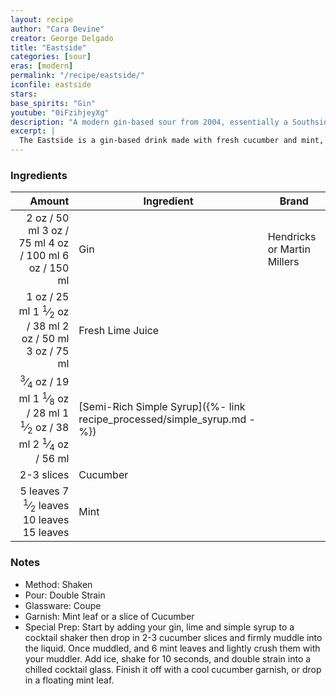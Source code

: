 ```yaml
---
layout: recipe
author: "Cara Devine"
creator: George Delgado
title: "Eastside"
categories: [sour]
eras: [modern]
permalink: "/recipe/eastside/"
iconfile: eastside
stars:
base_spirits: "Gin"
youtube: "0iFzihjeyXg"
description: "A modern gin-based sour from 2004, essentially a Southside with the addition of fresh cucumber."
excerpt: |
  The Eastside is a gin-based drink made with fresh cucumber and mint, lime juice, and simple syrup, created by George Delgado in 2004 in New York City.
---
```


### Ingredients

|     Amount | Ingredient                                                    | Brand                       |
| ---------: | ------------------------------------------------------------- | --------------------------- |
|       <span class="onex active">2 oz  / 50 ml</span> <span class="onehalfx">3 oz  / 75 ml</span> <span class="twox">4 oz  / 100 ml</span> <span class="threex">6 oz  / 150 ml</span>| Gin                                                           | Hendricks or Martin Millers |
|       <span class="onex active">1 oz  / 25 ml</span> <span class="onehalfx">1 <sup>1</sup>&frasl;<sub>2</sub> oz  / 38 ml</span> <span class="twox">2 oz  / 50 ml</span> <span class="threex">3 oz  / 75 ml</span>| Fresh Lime Juice                                              |                             |
|    <span class="onex active"> <sup>3</sup>&frasl;<sub>4</sub> oz  / 19 ml</span> <span class="onehalfx">1 <sup>1</sup>&frasl;<sub>8</sub> oz  / 28 ml</span> <span class="twox">1 <sup>1</sup>&frasl;<sub>2</sub> oz  / 38 ml</span> <span class="threex">2 <sup>1</sup>&frasl;<sub>4</sub> oz  / 56 ml</span>| [Semi-Rich Simple Syrup]({%- link recipe_processed/simple_syrup.md -%}) |                             |
| 2-3 slices | Cucumber                                                      |                             |
|   <span class="onex active">5 leaves </span> <span class="onehalfx">7 <sup>1</sup>&frasl;<sub>2</sub> leaves </span> <span class="twox">10 leaves </span> <span class="threex">15 leaves </span>| Mint                                                          |                             |

### Notes

- Method: Shaken
- Pour: Double Strain
- Glassware: Coupe
- Garnish: Mint leaf or a slice of Cucumber
- Special Prep: Start by adding your gin, lime and simple syrup to a cocktail shaker then drop in 2-3 cucumber slices and firmly muddle into the liquid. Once muddled, and 6 mint leaves and lightly crush them with your muddler. Add ice, shake for 10 seconds, and double strain into a chilled cocktail glass. Finish it off with a cool cucumber garnish, or drop in a floating mint leaf.

    
<script type="application/ld+json">
{
  "@context": "https://schema.org",
  "@type": "Recipe",
  "author": {
    "@type": "Person",
    "name": "{{ page.author }}"
    },
  "image": "{%- for page in page.categories limit: 1 %}{% assign cat = site.data.categories | where: "slug", page | first %}{{ site.url }}{{ site.baseurl}}/assets/images/category_{{cat.slug}}.svg{% endfor -%}",
  "description": "{{ page.excerpt | strip_html | replace: '"', "'" }}",
  "recipeIngredient": [
  "2 oz Gin",
  "1 oz Fresh Lime Juice ",
  " 0.75 oz Semi-Rich Simple Syrup",
  "2-3 slices Cucumber ",
  "5 leaves Mint "
    ],
  "name": "{{ page.title }}",
  "recipeInstructions": [
    {
      "@type": "HowToStep",
      "text": "- Method: Shaken"
    },
    {
      "@type": "HowToStep",
      "text": "- Pour: Double Strain"
    },
    {
      "@type": "HowToStep",
      "text": "- Glassware: Coupe"
    },
    {
      "@type": "HowToStep",
      "text": "- Garnish: Mint leaf or a slice of Cucumber"
    },
    {
      "@type": "HowToStep",
      "text": "- Special Prep: Start by adding your gin, lime and simple syrup to a cocktail shaker then drop in 2-3 cucumber slices and firmly muddle into the liquid. Once muddled, and 6 mint leaves and lightly crush them with your muddler. Add ice, shake for 10 seconds, and double strain into a chilled cocktail glass. Finish it off with a cool cucumber garnish, or drop in a floating mint leaf."
    }
    ],
  "recipeYield": "1 cocktail",
  "recipeCategory": "cocktail",
  {% if page.stars and site.data.ratings[page.iconfile].ratings -%}"aggregateRating": {
   "@type": "AggregateRating",
   "ratingValue": "{%- include stars_metadata.html %}",
   "bestRating": "5",
   "reviewCount": "2"},{%- endif %}
  "recipeCuisine": "global",
  "prepTime": "PT20M",
  "cookTime": "PT15S",
  "keywords": "{{ page.title }}, cocktail, {{ page.eras }}, {%- include category_metadata.html -%}, {%- include spirits_metadata.html -%}"
}
</script>

    